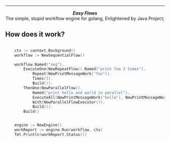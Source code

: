 ***

<div align="center">
    <b><em>Easy Flows</em></b><br>
    The simple, stupid workflow engine for golang, Enlightened by Java Project;
</div>

<div align="center">
</div>

## How does it work?

```go

	ctx := context.Background()
	workflow := NewSequentialFlow()

	workflow.Named("seq").
		ExecuteOne(NewRepeatFlow().Named("print foo 3 times").
			Repeat(NewPrintMessageWork("foo")).
			Times(3).
			Build()).
		ThenOne(NewParallelFlow().
			Named("print hello and world in parallel").
			ExecuteAll(NewPrintMessageWork("hello"), NewPrintMessageWork("world")).
			With(NewParallelFlowExecutor()).
			Build()).
		Build()


	engine := NewEngine()
	workReport := engine.Run(workflow, ctx)
	fmt.Println(workReport.Status())
```